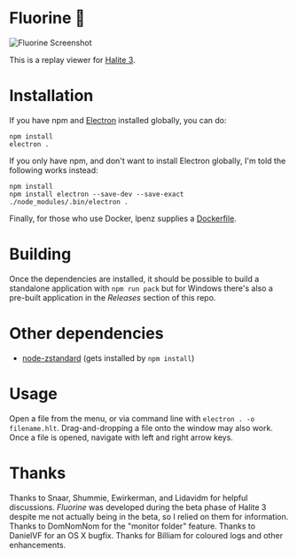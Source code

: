 # Fluorine 🐢

![Fluorine Screenshot](https://user-images.githubusercontent.com/16438795/47038324-18ac6780-d179-11e8-987d-3613e1095ba2.png)

This is a replay viewer for [Halite 3](https://halite.io/).

# Installation

If you have npm and [Electron](https://electron.atom.io/) installed globally, you can do:

```
npm install
electron .
```

If you only have npm, and don't want to install Electron globally, I'm told the following works instead:

```
npm install
npm install electron --save-dev --save-exact
./node_modules/.bin/electron .
```

Finally, for those who use Docker, lpenz supplies a [Dockerfile](https://gist.github.com/lpenz/09776db42cf5bdb5d6a2553d53f8899e).

# Building

Once the dependencies are installed, it should be possible to build a standalone application with `npm run pack` but for Windows there's also a pre-built application in the *Releases* section of this repo.

# Other dependencies

* [node-zstandard](https://www.npmjs.com/package/node-zstandard) (gets installed by `npm install`)

# Usage

Open a file from the menu, or via command line with `electron . -o filename.hlt`. Drag-and-dropping a file onto the window may also work. Once a file is opened, navigate with left and right arrow keys.

# Thanks

Thanks to Snaar, Shummie, Ewirkerman, and Lidavidm for helpful discussions. *Fluorine* was developed during the beta phase of Halite 3 despite me not actually being in the beta, so I relied on them for information. Thanks to DomNomNom for the "monitor folder" feature. Thanks to DanielVF for an OS X bugfix. Thanks for Billiam for coloured logs and other enhancements.
